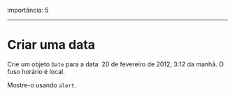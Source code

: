 importância: 5

---

# Criar uma data

Crie um objeto `Date` para a data: 20 de fevereiro de 2012, 3:12 da manhã. O fuso horário é local.

Mostre-o usando `alert`.
